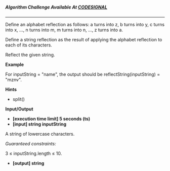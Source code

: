 ##### Algorithm Challenge Available At [CODESIGNAL](https://app.codesignal.com/arcade/code-arcade/lab-of-transformations/8nAgfjhDvKCpxwGWF)

---

Define an alphabet reflection as follows: a turns into z, b turns into y, c turns into x, ..., n turns into m, m turns into n, ..., z turns into a.

Define a string reflection as the result of applying the alphabet reflection to each of its characters.

Reflect the given string.

**Example**

For inputString = "name", the output should be
reflectString(inputString) = "mznv".

**Hints**

- split()

**Input/Output**

- **[execution time limit] 5 seconds (ts)**
- **[input] string inputString**

A string of lowercase characters.

_Guaranteed constraints:_

3 ≤ inputString.length ≤ 10.

- **[output] string**
